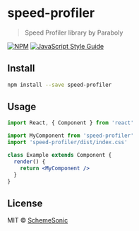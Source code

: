 # speed-profiler

> Speed Profiler library by Paraboly 

[![NPM](https://img.shields.io/npm/v/speed-profiler.svg)](https://www.npmjs.com/package/speed-profiler) [![JavaScript Style Guide](https://img.shields.io/badge/code_style-standard-brightgreen.svg)](https://standardjs.com)

## Install

```bash
npm install --save speed-profiler
```

## Usage

```jsx
import React, { Component } from 'react'

import MyComponent from 'speed-profiler'
import 'speed-profiler/dist/index.css'

class Example extends Component {
  render() {
    return <MyComponent />
  }
}
```

## License

MIT © [SchemeSonic](https://github.com/SchemeSonic)
